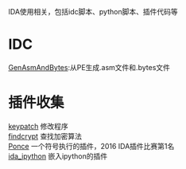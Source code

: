 IDA使用相关，包括idc脚本、python脚本、插件代码等</br>

# IDC
[GenAsmAndBytes](https://github.com/yanxdd/IDA/tree/master/GenAsmAndBytes):从PE生成.asm文件和.bytes文件  

# 插件收集
[keypatch](https://github.com/keystone-engine/keypatch) 修改程序  
[findcrypt](https://github.com/polymorf/findcrypt-yara) 查找加密算法  
[Ponce](https://github.com/illera88/Ponce) 一个符号执行的插件，2016 IDA插件比赛第1名  
[ida_ipython](https://github.com/james91b/ida_ipython) 嵌入ipython的插件  
